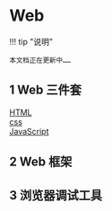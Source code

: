 # Web

!!! tip "说明"

    本文档正在更新中……

## 1 Web 三件套

[HTML](./html.md)<br/>
[css](./css.md)<br/>
[JavaScript](./javascript.md)

## 2 Web 框架

## 3 浏览器调试工具